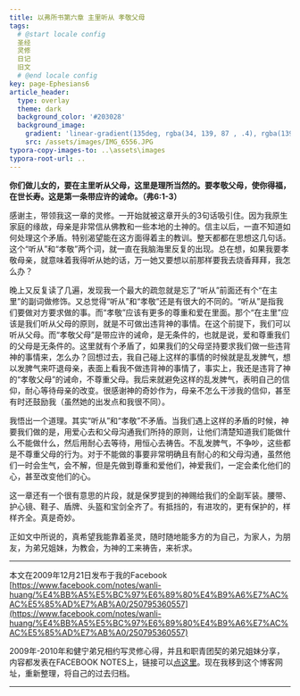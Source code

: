 ```yaml
---
title: 以弗所书第六章 主里听从 孝敬父母
tags: 
  # @start locale config
  圣经
  灵修
  日记
  旧文
  # @end locale config
key: page-Ephesians6
article_header:
  type: overlay
  theme: dark
  background_color: '#203028'
  background_image:
    gradient: 'linear-gradient(135deg, rgba(34, 139, 87 , .4), rgba(139, 34, 139, .4))'
    src: /assets/images/IMG_6556.JPG
typora-copy-images-to: ..\assets\images
typora-root-url: ..
---
```


**你们做儿女的，要在主里听从父母，这里是理所当然的。要孝敬父母，使你得福，在世长寿。这是第一条带应许的诫命。（弗6:1-3）**

<!--more-->

感谢主，带领我这一章的灵修。一开始就被这章开头的3句话吸引住。因为我原生家庭的缘故，母亲是非常信从佛教和一些本地的土神的。信主以后，一直不知道如何处理这个矛盾。特别渴望能在这方面得着主的教训。整天都都在思想这几句话。这个“听从”和“孝敬”两个词，就一直在我脑海里反复的出现。总在想，如果我要孝敬母亲，就意味着我得听从她的话，万一她又要想以前那样要我去烧香拜拜，我怎么办？

晚上又反复读了几遍，发现我一个最大的疏忽就是忘了“听从”前面还有个“在主里”的副词做修饰。又总觉得“听从”和“孝敬”还是有很大的不同的。“听从”是指我们要做对方要求做的事。而“孝敬”应该有更多的尊重和爱在里面。那个“在主里”应该是我们听从父母的原则，就是不可做出违背神的事情。在这个前提下，我们可以听从父母。而“孝敬父母”是带应许的诫命，是无条件的，也就是说，爱和尊重我们的父母是无条件的。这里就有个矛盾了，如果我们的父母坚持要求我们做一些违背神的事情来，怎么办？回想过去，我自己碰上这样的事情的时候就是乱发脾气，想以发脾气来吓退母亲，表面上看我不做违背神的事情了，事实上，我还是违背了神的“孝敬父母”的诫命，不尊重父母。我后来就避免这样的乱发脾气，表明自己的信仰，耐心等待母亲的改变。很感谢神的奇妙作为，母亲不怎么干涉我的信仰，甚至有时还鼓励我（虽然她的出发点和我很不同）。

我悟出一个道理。其实“听从”和“孝敬”不矛盾。当我们遇上这样的矛盾的时候，神要我们做的是，用爱心去和父母沟通我们所持的原则，让他们清楚知道我们能做什么不能做什么，然后用耐心去等待，用恒心去祷告。不乱发脾气，不争吵，这些都是不尊重父母的行为。对于不能做的事要非常明确且有耐心的和父母沟通，虽然他们一时会生气，会不解，但是先做到尊重和爱他们，神爱我们，一定会柔化他们的心，甚至改变他们的心。

这一章还有一个很有意思的片段，就是保罗提到的神赐给我们的全副军装。腰带、护心镜、鞋子、盾牌、头盔和宝剑全齐了。有抵挡的，有进攻的，更有保护的，样样齐全。真是奇妙。

正如文中所说的，真希望我能靠着圣灵，随时随地能多方的为自己，为家人，为朋友，为弟兄姐妹，为教会，为神的工来祷告，来祈求。

---

本文在2009年12月21日发布于我的Facebook [https://www.facebook.com/notes/wanli-huang/%E4%BB%A5%E5%BC%97%E6%89%80%E4%B9%A6%E7%AC%AC%E5%85%AD%E7%AB%A0/250795360557](https://www.facebook.com/notes/wanli-huang/%E4%BB%A5%E5%BC%97%E6%89%80%E4%B9%A6%E7%AC%AC%E5%85%AD%E7%AB%A0/250795360557)

2009年-2010年和健宁弟兄相约写灵修心得，并且和职青团契的弟兄姐妹分享，内容都发表在FACEBOOK NOTES上，链接可以[点这里](https://www.facebook.com/wanli.huang/notes)。现在我移到这个博客网址，重新整理，将自己的过去归档。

---





